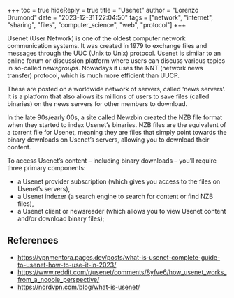 +++
toc = true
hideReply = true
title = "Usenet"
author = "Lorenzo Drumond"
date = "2023-12-31T22:04:50"
tags = ["network",  "internet",  "sharing",  "files",  "computer_science",  "web",  "protocol"]
+++


Usenet (User Network) is one of the oldest computer network communication systems. It was
created in 1979 to exchange files and messages through the UUC (Unix to Unix) protocol.
Usenet is similar to an online forum or discussion platform where users can
discuss various topics in so-called _newsgroups_. Nowadays it uses the NNT
(network news transfer) protocol, which is much more efficient than UUCP.

These are posted on a worldwide network of servers, called ‘news servers’. It
is a platform that also allows its millions of users to save files (called
binaries) on the news servers for other members to download.

In the late 90s/early 00s, a site called Newzbin created the NZB file format
when they started to index Usenet’s binaries. NZB files are the equivalent of a
torrent file for Usenet, meaning they are files that simply point towards the
binary downloads on Usenet’s servers, allowing you to download their content.

To access Usenet’s content – including binary downloads – you’ll require three primary components:
- a Usenet provider subscription (which gives you access to the files on Usenet’s servers),
- a Usenet indexer (a search engine to search for content or find NZB files),
- a Usenet client or newsreader (which allows you to view Usenet content and/or download binary files);

## References
- https://vpnmentora.pages.dev/posts/what-is-usenet-complete-guide-to-usenet-how-to-use-it-in-2023/
- https://www.reddit.com/r/usenet/comments/8yfve6/how_usenet_works_from_a_noobie_perspective/
- https://nordvpn.com/blog/what-is-usenet/
